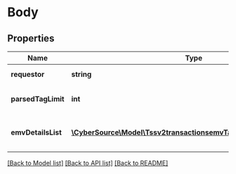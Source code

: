 # Body

## Properties
Name | Type | Description | Notes
------------ | ------------- | ------------- | -------------
**requestor** | **string** | Identifies the service requesting parsing | 
**parsedTagLimit** | **int** | Number of tags to parse for each EMV tag string provided. | [optional] 
**emvDetailsList** | [**\CyberSource\Model\Tssv2transactionsemvTagDetailsEmvDetailsList[]**](Tssv2transactionsemvTagDetailsEmvDetailsList.md) | An array of objects, each containing a requestId and the corresponding emvRequestCombinedTags | 

[[Back to Model list]](../README.md#documentation-for-models) [[Back to API list]](../README.md#documentation-for-api-endpoints) [[Back to README]](../README.md)



